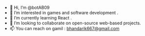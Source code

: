 - 👋 Hi, I’m @botAB09
- 👀 I’m interested in games and software development .
- 🌱 I’m currently learning React .
- 💞️ I’m looking to collaborate on open-source web-based projects.
- 📫 You can reach on gamil : bhandarik667@gmail.com

<!---
botAB09/botAB09 is a ✨ special ✨ repository because its `README.md` (this file) appears on your GitHub profile.
You can click the Preview link to take a look at your changes.
--->

